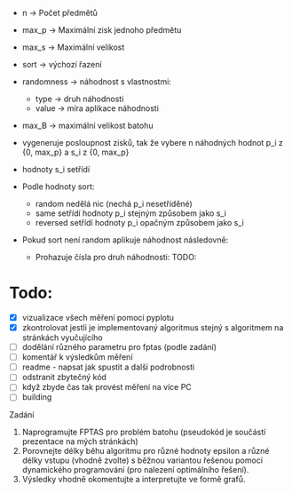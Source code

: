 
- n -> Počet předmětů
- max_p -> Maximální zisk jednoho předmětu
- max_s -> Maximální velikost
- sort -> výchozí řazení
- randomness -> náhodnost s vlastnostmi:
  - type -> druh náhodnosti
  - value -> míra aplikace náhodnosti
- max_B -> maximální velikost batohu



- vygeneruje posloupnost zisků, 
  tak že vybere n náhodných hodnot p_i z {0, max_p} a s_i z {0, max_p}
- hodnoty s_i setřídí
- Podle hodnoty sort:
  - random nedělá nic (nechá p_i nesetříděné)
  - same setřídí hodnoty p_i stejným způsobem jako s_i
  - reversed setřídí hodnoty p_i opačným způsobem jako s_i
- Pokud sort není random aplikuje náhodnost následovně:
  - Prohazuje čísla pro druh náhodnosti:
    TODO:


# Todo:
- [X] vizualizace všech měření pomocí pyplotu
- [X] zkontrolovat jestli je implementovaný algoritmus stejný s algoritmem na stránkách vyučujícího
- [ ] dodělání různého parametru pro fptas (podle zadání)
- [ ] komentář k výsledkům měření
- [ ] readme - napsat jak spustit a další podrobnosti
- [ ] odstranit zbytečný kód
- [ ] když zbyde čas tak provést měření na více PC
- [ ] building

Zadání
1. Naprogramujte FPTAS pro problém batohu (pseudokód je součástí prezentace na mých stránkách) 
2. Porovnejte délky běhu algoritmu pro různé hodnoty epsilon a různé délky vstupu (vhodně zvolte) 
    s běžnou variantou řešenou pomocí dynamického programování (pro nalezení optimálního řešení).
3. Výsledky vhodně okomentujte a interpretujte ve formě grafů.
